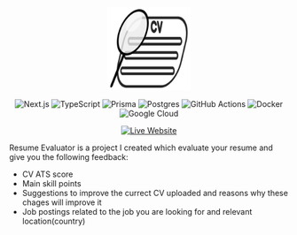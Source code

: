 <p align="center" width="100%">
  <img src="logo.png" width="150"/>
</p>

<p align="center">
  <img src="https://img.shields.io/badge/Next.js-black?logo=next.js&logoColor=white" alt="Next.js" />
  <img src="https://img.shields.io/badge/TypeScript-3178C6?logo=typescript&logoColor=fff" alt="TypeScript" />
  <img src="https://img.shields.io/badge/Prisma-2D3748?logo=prisma&logoColor=white" alt="Prisma" />
  <img src="https://img.shields.io/badge/Postgres-%23316192.svg?logo=postgresql&logoColor=white" alt="Postgres" />
  <img src="https://img.shields.io/badge/GitHub_Actions-2088FF?logo=github-actions&logoColor=white" alt="GitHub Actions" />
  <img src="https://img.shields.io/badge/Docker-2496ED?logo=docker&logoColor=fff" alt="Docker" />
  <img src="https://img.shields.io/badge/Google%20Cloud-%234285F4.svg?logo=google-cloud&logoColor=white" alt="Google Cloud" />
</p>

<p align="center">
  <a href="https://resume-evaluator-prod-973114442125.europe-west1.run.app" target="_blank">
    <img src="https://img.shields.io/badge/Live%20Website-Click%20Here-green?style=for-the-badge" alt="Live Website">
  </a>
</p>

Resume Evaluator is a project I created which evaluate your resume and give you the following feedback:
<ul>
  <li>CV ATS score</li>
  <li>Main skill points</li>
  <li>Suggestions to improve the currect CV uploaded and reasons why these chages will improve it</li>
  <li>Job postings related to the job you are looking for and relevant location(country)</li>
</ul>
